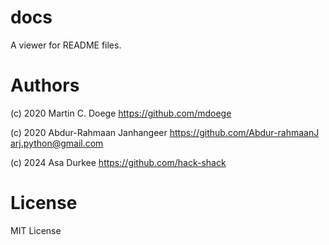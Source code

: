 # docs
A viewer for README files.

# Authors
(c) 2020 Martin C. Doege
https://github.com/mdoege

(c) 2020 Abdur-Rahmaan Janhangeer
https://github.com/Abdur-rahmaanJ
arj.python@gmail.com

(c) 2024 Asa Durkee
https://github.com/hack-shack

# License
MIT License